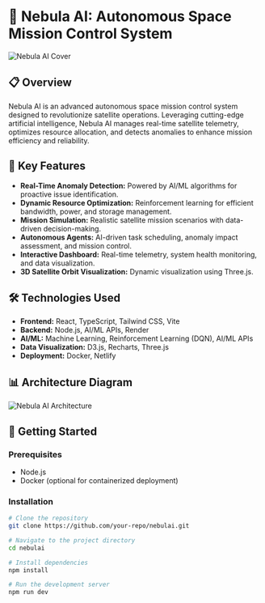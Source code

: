 # 🚀 Nebula AI: Autonomous Space Mission Control System

![Nebula AI Cover](https://imgur.com/zyOMBMm)

## 📋 Overview
Nebula AI is an advanced autonomous space mission control system designed to revolutionize satellite operations. Leveraging cutting-edge artificial intelligence, Nebula AI manages real-time satellite telemetry, optimizes resource allocation, and detects anomalies to enhance mission efficiency and reliability.

## 🌟 Key Features
- **Real-Time Anomaly Detection:** Powered by AI/ML algorithms for proactive issue identification.
- **Dynamic Resource Optimization:** Reinforcement learning for efficient bandwidth, power, and storage management.
- **Mission Simulation:** Realistic satellite mission scenarios with data-driven decision-making.
- **Autonomous Agents:** AI-driven task scheduling, anomaly impact assessment, and mission control.
- **Interactive Dashboard:** Real-time telemetry, system health monitoring, and data visualization.
- **3D Satellite Orbit Visualization:** Dynamic visualization using Three.js.

## 🛠️ Technologies Used
- **Frontend:** React, TypeScript, Tailwind CSS, Vite
- **Backend:** Node.js, AI/ML APIs, Render
- **AI/ML:** Machine Learning, Reinforcement Learning (DQN), AI/ML APIs
- **Data Visualization:** D3.js, Recharts, Three.js
- **Deployment:** Docker, Netlify

## 📊 Architecture Diagram
![Nebula AI Architecture](https://imgur.com/j7emRd3)

## 🚀 Getting Started

### Prerequisites
- Node.js
- Docker (optional for containerized deployment)

### Installation
```bash
# Clone the repository
git clone https://github.com/your-repo/nebulai.git

# Navigate to the project directory
cd nebulai

# Install dependencies
npm install

# Run the development server
npm run dev
